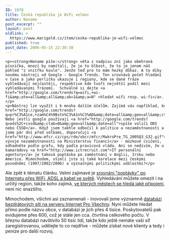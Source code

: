 ```yaml
---
ID: 1970
title: Česká republika je WiFi velmoc
author: Noname
post_excerpt: ""
layout: post
oldlink: >
  https://www.marigold.cz/item/ceska-republika-je-wifi-velmoc
published: true
post_date: 2006-05-15 22:30:38
---
```

	<p><strong>Noname píše:</strong> věta z nadpisu zní jako obehraná písnička, mnozí by namítali, že je to blbost, že to je jenom náš pohled "z vnitřku koule". Jenže teď pro to mám hezký důkaz. A to díky novému nástroji od Google - Google Trends. Ten srovnává počet hledání v čase a jako perličku ukazuje i regiony, kde se dané fráze vyhledávají nejčastěji, respektive kde tvoří největší podíl mezi vyhledávanými frázemi.  Schválně si dejte <a href="http://google.com/trends?q=wifi,+wi-fi&amp;ate=all&amp;all&amp;ab=1&amp;a=N" >hledat wifi resp. wi-fi</a>.</p><p>Nástroj lze využít i k mnoha dalším účelům. Zajímá vás například, kde lidé nejvíce <a href="http://google.com/trends?q=pr%C3%A1ce,+zam%C4%9Bstn%C3%A1n%C3%AD&amp;date=all&amp;geo=all&amp;ctab=0&amp;sa=N">hledají práci</a>? Nebo jestli google používají <a href="http://google.com/trends?q=ods%2C+cssd&amp;ctab=0&amp;geo=all&amp;date=all">spíše voliči ODS nebo ČSSD</a>. Když jsem takhle odbočil k politice a nezaměstnanosti a jsme pár dní před volbami, doporučuji <a href="http://www.mfcr.cz/cps/rde/xbcr/mfcr/MakroPre_TG_2005Q3_G32.gif">graf vývoje nezaměstnanosti na Ministerstvu financí</a> - mozkové cvičení, odhadněte podle grafu, kdy padla pravicová vláda. Ani se nedivím, že u kamarádovy <a href="http://www.ictrecruit.com">IT personální agentury</a> je taková poptávka po zaměstnání v Anglii, Irsku nebo Americe. Mimochodem, všimli jste si také korelace mezi českými povodněmi (1997/2002/2006) a význačnými politickými událostmi?</p>
<p>Ale zpět k tématu článku. Velmi zajímavé je <a href="http://google.com/trends?q=adsl+internet,+wifi+internet,+cable+internet&amp;date=all&amp;geo=all&amp;ctab=1&amp;sa=N">srovnání "poptávky" po Internetu přes WiFi, ADSL a kabel ve světě</a>. Vyhledávání můžete omezit i na určitý region, takže koho zajímá, <a href="http://google.com/trends?q=adsl%2C+wifi%2C+kabel&amp;ctab=2&amp;geo=CZ&amp;date=all">ve kterých městech se hledá jaké připojení</a>, není nic snazšího.</p>
<p>Mimochodem, všichni asi zaznamenali - inovovali jsme významně <a href="http://www.internetprovsechny.cz/wifi.php">databázi bezdrátových sítí na serveru Internet Pro Všechny</a>. Nyní můžete hledat přímo podle názvu obce, v databázi je jich přes 4 tisíce. Poskytovatelů pak evidujeme přes 600, což je stále jen cca. čtvrtina celkového počtu. V březnu databázi navštívilo 50 tisíc lidí, takže kdo ještě nemáte vaši síť zaregistrovanou, udělejte to co nejdříve - můžete získat nové klienty a tedy i peníze pro další rozvoj.</p>